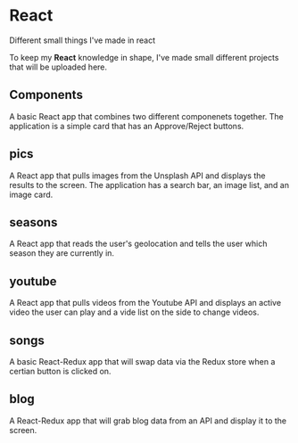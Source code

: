 # React
Different small things I've made in react

To keep my **React** knowledge in shape, I've made small different projects that will be uploaded here.

## Components
A basic React app that combines two different componenets together. 
The application is a simple card that has an Approve/Reject buttons.

## pics
A React app that pulls images from the Unsplash API and displays the results to the screen.
The application has a search bar, an image list, and an image card.

## seasons
A React app that reads the user's geolocation and tells the user which season they are currently in.

## youtube
A React app that pulls videos from the Youtube API and displays an active video the user can play and a vide list on the side to change videos.

## songs
A basic React-Redux app that will swap data via the Redux store when a certian button is clicked on.

## blog
A React-Redux app that will grab blog data from an API and display it to the screen.

